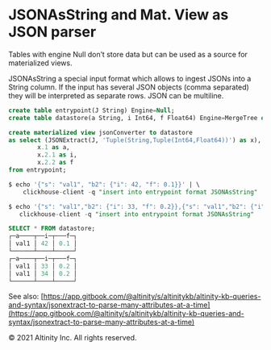 # JSONAsString and Mat. View as JSON parser

Tables with engine Null don’t store data but can be used as a source for materialized views.

JSONAsString a special input format which allows to ingest JSONs into a String column. If the input has several JSON objects \(comma separated\) they will be interpreted as separate rows. JSON can be multiline.

```sql
create table entrypoint(J String) Engine=Null;
create table datastore(a String, i Int64, f Float64) Engine=MergeTree order by a;

create materialized view jsonConverter to datastore
as select (JSONExtract(J, 'Tuple(String,Tuple(Int64,Float64))') as x),
        x.1 as a,
        x.2.1 as i,
        x.2.2 as f
from entrypoint;

$ echo '{"s": "val1", "b2": {"i": 42, "f": 0.1}}' | \
    clickhouse-client -q "insert into entrypoint format JSONAsString"

$ echo '{"s": "val1","b2": {"i": 33, "f": 0.2}},{"s": "val1","b2": {"i": 34, "f": 0.2}}' | \
   clickhouse-client -q "insert into entrypoint format JSONAsString"

SELECT * FROM datastore;
┌─a────┬──i─┬───f─┐
│ val1 │ 42 │ 0.1 │
└──────┴────┴─────┘
┌─a────┬──i─┬───f─┐
│ val1 │ 33 │ 0.2 │
│ val1 │ 34 │ 0.2 │
└──────┴────┴─────┘
```

See also: [https://app.gitbook.com/@altinity/s/altinitykb/altinity-kb-queries-and-syntax/jsonextract-to-parse-many-attributes-at-a-time](https://app.gitbook.com/@altinity/s/altinitykb/altinity-kb-queries-and-syntax/jsonextract-to-parse-many-attributes-at-a-time)



© 2021 Altinity Inc. All rights reserved.

